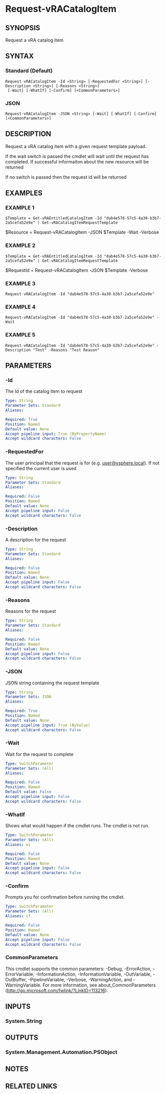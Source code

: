 # Request-vRACatalogItem

## SYNOPSIS
Request a vRA catalog item

## SYNTAX

### Standard (Default)
```
Request-vRACatalogItem -Id <String> [-RequestedFor <String>] [-Description <String>] [-Reasons <String>]
 [-Wait] [-WhatIf] [-Confirm] [<CommonParameters>]
```

### JSON
```
Request-vRACatalogItem -JSON <String> [-Wait] [-WhatIf] [-Confirm] [<CommonParameters>]
```

## DESCRIPTION
Request a vRA catalog item with a given request template payload. 

If the wait switch is passed the cmdlet will wait until the request has completed.
If successful informaiton
about the new resource will be returned

If no switch is passed then the request id will be returned

## EXAMPLES

### EXAMPLE 1
```
$Template = Get-vRAEntitledCatalogItem -Id "dab4e578-57c5-4a30-b3b7-2a5cefa52e9e" | Get-vRACatalogItemRequestTemplate
```

$Resource = Request-vRACatalogItem -JSON $Template -Wait -Verbose

### EXAMPLE 2
```
$Template = Get-vRAEntitledCatalogItem -Id "dab4e578-57c5-4a30-b3b7-2a5cefa52e9e" | Get-vRACatalogItemRequestTemplate
```

$RequestId = Request-vRACatalogItem -JSON $Template -Verbose

### EXAMPLE 3
```
Request-vRACatalogItem -Id "dab4e578-57c5-4a30-b3b7-2a5cefa52e9e"
```

### EXAMPLE 4
```
Request-vRACatalogItem -Id "dab4e578-57c5-4a30-b3b7-2a5cefa52e9e" -Wait
```

### EXAMPLE 5
```
Request-vRACatalogItem -Id "dab4e578-57c5-4a30-b3b7-2a5cefa52e9e" -Description "Test" -Reasons "Test Reason"
```

## PARAMETERS

### -Id
The Id of the catalog item to request

```yaml
Type: String
Parameter Sets: Standard
Aliases:

Required: True
Position: Named
Default value: None
Accept pipeline input: True (ByPropertyName)
Accept wildcard characters: False
```

### -RequestedFor
The user principal that the request is for (e.g.
user@vsphere.local).
If not specified the current user is used

```yaml
Type: String
Parameter Sets: Standard
Aliases:

Required: False
Position: Named
Default value: None
Accept pipeline input: False
Accept wildcard characters: False
```

### -Description
A description for the request

```yaml
Type: String
Parameter Sets: Standard
Aliases:

Required: False
Position: Named
Default value: None
Accept pipeline input: False
Accept wildcard characters: False
```

### -Reasons
Reasons for the request

```yaml
Type: String
Parameter Sets: Standard
Aliases:

Required: False
Position: Named
Default value: None
Accept pipeline input: False
Accept wildcard characters: False
```

### -JSON
JSON string containing the request template

```yaml
Type: String
Parameter Sets: JSON
Aliases:

Required: True
Position: Named
Default value: None
Accept pipeline input: True (ByValue)
Accept wildcard characters: False
```

### -Wait
Wait for the request to complete

```yaml
Type: SwitchParameter
Parameter Sets: (All)
Aliases:

Required: False
Position: Named
Default value: False
Accept pipeline input: False
Accept wildcard characters: False
```

### -WhatIf
Shows what would happen if the cmdlet runs.
The cmdlet is not run.

```yaml
Type: SwitchParameter
Parameter Sets: (All)
Aliases: wi

Required: False
Position: Named
Default value: None
Accept pipeline input: False
Accept wildcard characters: False
```

### -Confirm
Prompts you for confirmation before running the cmdlet.

```yaml
Type: SwitchParameter
Parameter Sets: (All)
Aliases: cf

Required: False
Position: Named
Default value: None
Accept pipeline input: False
Accept wildcard characters: False
```

### CommonParameters
This cmdlet supports the common parameters: -Debug, -ErrorAction, -ErrorVariable, -InformationAction, -InformationVariable, -OutVariable, -OutBuffer, -PipelineVariable, -Verbose, -WarningAction, and -WarningVariable.
For more information, see about_CommonParameters (http://go.microsoft.com/fwlink/?LinkID=113216).

## INPUTS

### System.String

## OUTPUTS

### System.Management.Automation.PSObject

## NOTES

## RELATED LINKS
